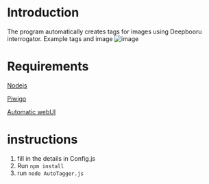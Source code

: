 # Introduction

The program automatically creates tags for images using Deepbooru interrogator. 
Example tags and image
![image](https://github.com/Ja-Sa-La/piwigoAutoTagger/assets/133235384/ad6e9597-4581-45cc-ab24-ded16a256098)


# Requirements

[Nodejs](https://nodejs.org/en)

[Piwigo](https://piwigo.org)

[Automatic webUI](https://github.com/AUTOMATIC1111/stable-diffusion-webui)

# instructions

1. fill in the details in Config.js 
2. Run `npm install`
3. run `node AutoTagger.js`
